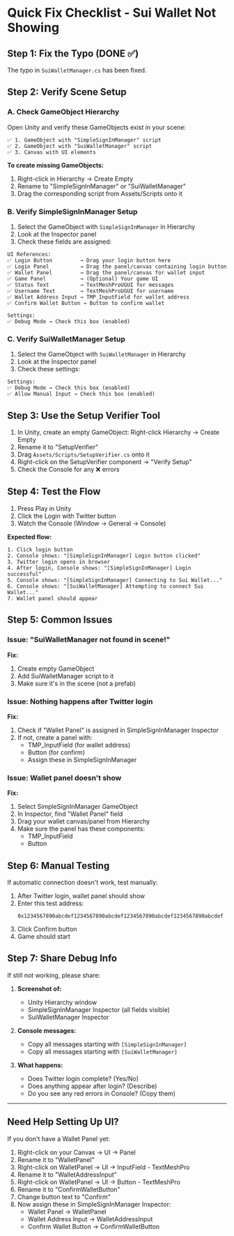 # Quick Fix Checklist - Sui Wallet Not Showing

## Step 1: Fix the Typo (DONE ✅)
The typo in `SuiWalletManager.cs` has been fixed.

## Step 2: Verify Scene Setup

### A. Check GameObject Hierarchy

Open Unity and verify these GameObjects exist in your scene:

```
✅ 1. GameObject with "SimpleSignInManager" script
✅ 2. GameObject with "SuiWalletManager" script
✅ 3. Canvas with UI elements
```

**To create missing GameObjects:**
1. Right-click in Hierarchy → Create Empty
2. Rename to "SimpleSignInManager" or "SuiWalletManager"
3. Drag the corresponding script from Assets/Scripts onto it

### B. Verify SimpleSignInManager Setup

1. Select the GameObject with `SimpleSignInManager` in Hierarchy
2. Look at the Inspector panel
3. Check these fields are assigned:

```
UI References:
✅ Login Button         → Drag your login button here
✅ Login Panel          → Drag the panel/canvas containing login button
✅ Wallet Panel         → Drag the panel/canvas for wallet input
✅ Game Panel           → (Optional) Your game UI
✅ Status Text          → TextMeshProUGUI for messages
✅ Username Text        → TextMeshProUGUI for username
✅ Wallet Address Input → TMP_InputField for wallet address
✅ Confirm Wallet Button → Button to confirm wallet

Settings:
✅ Debug Mode → Check this box (enabled)
```

### C. Verify SuiWalletManager Setup

1. Select the GameObject with `SuiWalletManager` in Hierarchy
2. Look at the Inspector panel
3. Check these settings:

```
Settings:
✅ Debug Mode → Check this box (enabled)
✅ Allow Manual Input → Check this box (enabled)
```

## Step 3: Use the Setup Verifier Tool

1. In Unity, create an empty GameObject: Right-click Hierarchy → Create Empty
2. Rename it to "SetupVerifier"
3. Drag `Assets/Scripts/SetupVerifier.cs` onto it
4. Right-click on the SetupVerifier component → "Verify Setup"
5. Check the Console for any ❌ errors

## Step 4: Test the Flow

1. Press Play in Unity
2. Click the Login with Twitter button
3. Watch the Console (Window → General → Console)

**Expected flow:**
```
1. Click login button
2. Console shows: "[SimpleSignInManager] Login button clicked"
3. Twitter login opens in browser
4. After login, Console shows: "[SimpleSignInManager] Login successful"
5. Console shows: "[SimpleSignInManager] Connecting to Sui Wallet..."
6. Console shows: "[SuiWalletManager] Attempting to connect Sui Wallet..."
7. Wallet panel should appear
```

## Step 5: Common Issues

### Issue: "SuiWalletManager not found in scene!"

**Fix:**
1. Create empty GameObject
2. Add SuiWalletManager script to it
3. Make sure it's in the scene (not a prefab)

### Issue: Nothing happens after Twitter login

**Fix:**
1. Check if "Wallet Panel" is assigned in SimpleSignInManager Inspector
2. If not, create a panel with:
   - TMP_InputField (for wallet address)
   - Button (for confirm)
   - Assign these in SimpleSignInManager

### Issue: Wallet panel doesn't show

**Fix:**
1. Select SimpleSignInManager GameObject
2. In Inspector, find "Wallet Panel" field
3. Drag your wallet canvas/panel from Hierarchy
4. Make sure the panel has these components:
   - TMP_InputField
   - Button

## Step 6: Manual Testing

If automatic connection doesn't work, test manually:

1. After Twitter login, wallet panel should show
2. Enter this test address:
   ```
   0x1234567890abcdef1234567890abcdef1234567890abcdef1234567890abcdef
   ```
3. Click Confirm button
4. Game should start

## Step 7: Share Debug Info

If still not working, please share:

1. **Screenshot of:**
   - Unity Hierarchy window
   - SimpleSignInManager Inspector (all fields visible)
   - SuiWalletManager Inspector

2. **Console messages:**
   - Copy all messages starting with `[SimpleSignInManager]`
   - Copy all messages starting with `[SuiWalletManager]`

3. **What happens:**
   - Does Twitter login complete? (Yes/No)
   - Does anything appear after login? (Describe)
   - Do you see any red errors in Console? (Copy them)

---

## Need Help Setting Up UI?

If you don't have a Wallet Panel yet:

1. Right-click on your Canvas → UI → Panel
2. Rename it to "WalletPanel"
3. Right-click on WalletPanel → UI → InputField - TextMeshPro
4. Rename it to "WalletAddressInput"
5. Right-click on WalletPanel → UI → Button - TextMeshPro
6. Rename it to "ConfirmWalletButton"
7. Change button text to "Confirm"
8. Now assign these in SimpleSignInManager Inspector:
   - Wallet Panel → WalletPanel
   - Wallet Address Input → WalletAddressInput
   - Confirm Wallet Button → ConfirmWalletButton




